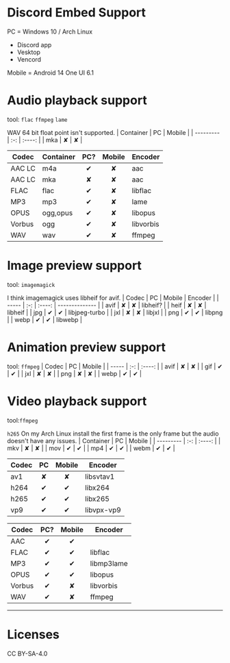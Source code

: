 # Discord Embed Support
PC = Windows 10 / Arch Linux
- Discord app
- Vesktop
- Vencord

Mobile = Android 14 One UI 6.1

# Audio playback support
tool: `flac` `ffmpeg` `lame` 

WAV 64 bit float point isn't supported.
| Container | PC  | Mobile |
| --------- | :-: | :----: |
| mka       |  ✘  |   ✘    |

| Codec  | Container | PC? | Mobile | Encoder   |
| ------ | --------- | :-: | :----: | --------- |
| AAC LC | m4a       |  ✔  |   ✘    | aac       |
| AAC LC | mka       |  ✘  |   ✘    | aac       |
| FLAC   | flac      |  ✔  |   ✘    | libflac   |
| MP3    | mp3       |  ✔  |   ✘    | lame      |
| OPUS   | ogg,opus  |  ✔  |   ✘    | libopus   |
| Vorbus | ogg       |  ✔  |   ✘    | libvorbis |
| WAV    | wav       |  ✔  |   ✘    | ffmpeg    |

# Image preview support 
tool: `imagemagick`

I think imagemagick uses libheif for avif.
| Codec | PC  | Mobile | Encoder        |
| ----- | :-: | :----: | -------------- |
| avif  |  ✘  |   ✘    | libheif?       |
| heif  |  ✘  |   ✘    | libheif        |
| jpg   |  ✔  |   ✔    | libjpeg-turbo |
| jxl   |  ✘  |   ✘    | libjxl         |
| png   |  ✔  |   ✔    | libpng         |
| webp  |  ✔  |   ✔    | libwebp        |

# Animation preview support
tool: `ffmpeg`
| Codec | PC  | Mobile |
| ----- | :-: | :----: |
| avif  |  ✘  |   ✘    |
| gif   |  ✔  |   ✔    |
| jxl   |  ✘  |   ✘    |
| png   |  ✘  |   ✘    |
| webp  |  ✔  |   ✔    |

# Video playback support
tool:`ffmpeg`

`h265` On my Arch Linux install the first frame is the only frame but the audio doesn't have any issues.
| Container | PC  | Mobile |
| --------- | :-: | :----: |
| mkv       |  ✘  |   ✘    |
| mov       |  ✔  |   ✔    |
| mp4       |  ✔  |   ✔    |
| webm      |  ✔  |   ✔    |

| Codec | PC  | Mobile | Encoder    |
| ----- | :-: | :----: | ---------- |
| av1   |  ✘  |   ✘    | libsvtav1  |
| h264  |  ✔  |   ✔    | libx264    |
| h265  |  ✔  |   ✔    | libx265    |
| vp9   |  ✔  |   ✔    | libvpx-vp9 |

| Codec  | PC? | Mobile | Encoder    |
| ------ | :-: | :----: | ---------- |
| AAC    |  ✔  |   ✔    |            |
| FLAC   |  ✔  |   ✔    | libflac    |
| MP3    |  ✔  |   ✔    | libmp3lame |
| OPUS   |  ✔  |   ✔    | libopus    |
| Vorbus |  ✔  |   ✘    | libvorbis  |
| WAV    |  ✔  |   ✘    | ffmpeg     |

---
# Licenses
CC BY-SA-4.0
